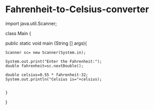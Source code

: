 # Fahrenheit-to-Celsius-converter

import java.util.Scanner;

class Main {

   public static void main (String [] args){
   
    Scanner sc= new Scanner(System.in);
    
    System.out.print("Enter the Fahrenheit:");
    double fahrenheit=sc.nextDouble();
    
    double celsius=0.55 * fahrenheit-32;
    System.out.println("Celsius is="+celsius);
    
      
    }
}
